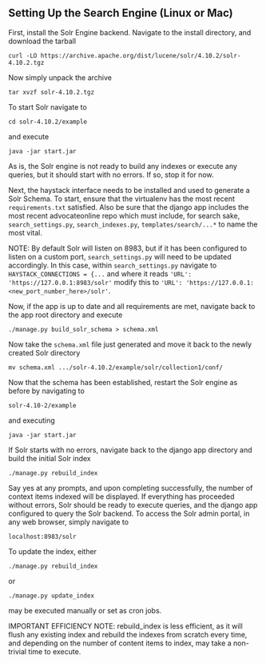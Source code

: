 ## Setting Up the Search Engine (Linux or Mac)

First, install the Solr Engine backend.  Navigate to the install directory, and download the tarball

```curl -LO https://archive.apache.org/dist/lucene/solr/4.10.2/solr-4.10.2.tgz ```

Now simply unpack the archive

```tar xvzf solr-4.10.2.tgz```

To start Solr navigate to 

```cd solr-4.10.2/example```

and execute

```java -jar start.jar```

As is, the Solr engine is not ready to build any indexes or execute any queries, but it should start with no errors.  If so, stop it for now.



Next, the haystack interface needs to be installed and used to generate a Solr Schema.  To start, ensure that the virtualenv has the most recent ```requirements.txt``` satisfied.  Also be sure that the django app includes the most recent advocateonline repo which must include, for search sake, ```search_settings.py```, ```search_indexes.py```, ```templates/search/...*``` to name the most vital.

NOTE: By default Solr will listen on 8983, but if it has been configured to listen on a custom port, ```search_settings.py``` will need to be updated accordingly.  In this case, within ```search_settings.py``` navigate to ```HAYSTACK_CONNECTIONS = {...``` and where it reads ```'URL': 'https://127.0.0.1:8983/solr'``` modify this to ```'URL': 'https://127.0.0.1:<new_port_number_here>/solr'```.

Now, if the app is up to date and all requirements are met, navigate back to the app root directory and execute 

```./manage.py build_solr_schema > schema.xml```

Now take the ```schema.xml``` file just generated and move it back to the newly created Solr directory

```mv schema.xml .../solr-4.10.2/example/solr/collection1/conf/```

Now that the schema has been established, restart the Solr engine as before by navigating to 

```solr-4.10-2/example```

and executing 

```java -jar start.jar```

If Solr starts with no errors, navigate back to the django app directory and build the initial Solr index 

```./manage.py rebuild_index```

Say yes at any prompts, and upon completing successfully, the number of context items indexed will be displayed.  If everything has proceeded without errors, Solr should be ready to execute queries, and the django app configured to query the Solr backend.  To access the Solr admin portal, in any web browser, simply navigate to

```localhost:8983/solr```

To update the index, either 

```./manage.py rebuild_index```

or 

```./manage.py update_index```

may be executed manually or set as cron jobs.  

IMPORTANT EFFICIENCY NOTE: rebuild_index is less efficient, as it will flush any existing index and rebuild the indexes from scratch every time, and depending on the number of content items to index, may take a non-trivial time to execute.
